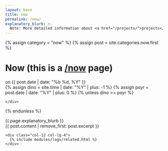 ```yaml
---
layout: base
title: now
permalink: /now/
explanatory_blurb: >-
  Note: More detailed information about <a href="/projects/">projects</a>, <a href="/outreach/">outreach</a>, and the like are available on their respective pages. I'll try to update this about once a month, but we'll see how well that works out. :joy:
---
```


{% assign category = "now" %}
{% assign post = site.categories.now.first %}

<div class="container py-5">
  <div class="log-heading col-12 col-lg-8">
    <h1 class="log-title"> Now (this is a <a href="https://nownownow.com/about">/now</a> page) </h1>
    <div class="btn btn-log-date"> on {{ post.date | date: "%b %d, %Y" }} </div>
  </div>
  {% assign dino = site.time | date: "%Y" | plus: -1 %}
  {% assign psyr = post.date | date: "%Y" | plus:  0 %}
  {% unless dino >= psyr %}
    <div class="log-age-warning">

    </div>
  {% endunless %}
</div>

<div class="container pb-5">
  <div class="row px-3">
    <article class="col-12 col-lg-8" id="log-entry">
      <div class="alert alert-warning"> {{ page.explanatory_blurb }} </div>
      {{ post.content | remove_first: post.excerpt }}
    </article>

    <div class="col-12 col-lg-4">
      {% include modules/logs/related.html %}
    </div>
  </div>
</div>